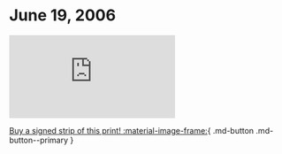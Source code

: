 # June 19, 2006

![](https://www.achewood.com/comic.php?date=06192006)

[Buy a signed strip of this print! :material-image-frame:](https://achewood-holiday-pop-up.myshopify.com/products/strip#06192006){ .md-button .md-button--primary }
